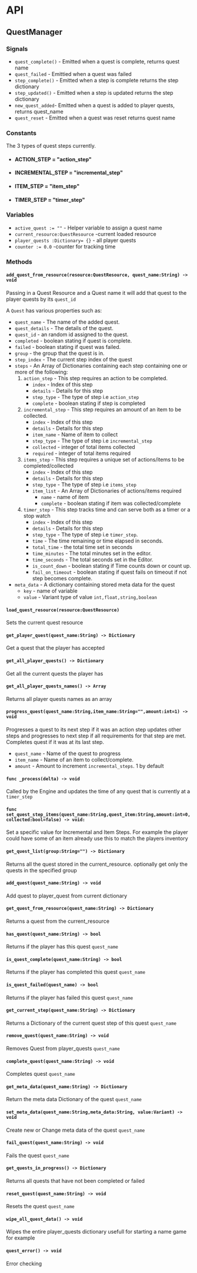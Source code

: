 # API

## QuestManager

### Signals

- `quest_complete()` - Emitted when a quest is complete, returns quest name
- `quest_failed` - Emittied when a quest was failed
- `step_complete()` - Emitted when a step is complete returns the step dictionary
- `step_updated()` - Emitted when a step is updated returns the step dictionary
- `new_quest_added`- Emitted when a quest is added to player quests, returns quest_name
- `quest_reset` - Emitted when a quest was reset returns quest name

### Constants

The 3 types of quest steps currently.
- #### ACTION_STEP = "action_step"

- #### INCREMENTAL_STEP = "incremental_step"

- #### ITEM_STEP = "item_step"
  
- #### TIMER_STEP = "timer_step"

### Variables

- `active_quest := ""` - Helper variable to assign a quest name
- `current_resource:QuestResource` -current loaded resource
- `player_quests :Dictionary= {}` - all player quests
- `counter := 0.0` -counter for tracking time

### Methods

#### `add_quest_from_resource(resource:QuestResource, quest_name:String) ->  void`

Passing in a Quest Resource and a Quest name it will add that quest to the player quests by its `quest_id`

A `Quest` has various properties such as:

- `quest_name` -  The name of the added quest.
- `quest_details` - The details of the quest.
- `quest_id` - an random id assigned to the quest.
- `completed` - boolean stating if quest is complete.
- `failed` - boolean stating if quest was failed.
- `group` - the group that the quest is in.
- `step_index` - The current step index of the quest
- `steps` - An Array of Dictionaries containing each step containing one or more of the following:
    1. `action_step` - This step requires an action to be completed.
        - `index` - Index of this step
        - `details` - Details for this step
        - `step_type`  - The type of step i.e `action_step`
        - `complete` - boolean stating if step is completed
    2. `incremental_step` - This step requires an amount of an item to be collected.
        - `index` - Index of this step
        - `details` - Details for this step
        - `item_name` - Name of item to collect
        - `step_type`  - The type of step i.e `incremental_step`
        - `collected` - integer of total items collected
        - `required` - integer of total items required
    3. `items_step` - This step requires a unique set of actions/items to be completed/collected
        - `index` - Index of this step
        - `details` - Details for this step
        - `step_type`  - The type of step i.e `items_step`
        - `item_list` - An Array of Dictionaries of actions/items required
            - `name` - name of item
            - `complete` - boolean stating if item was collected/complete
    4. `timer_step` - This step tracks time and can serve both as a timer or a stop watch
        - `index` - Index of this step
        - `details` - Details for this step
        - `step_type`  - The type of step i.e `timer_step`.
        - `time` - The time remaining or time elapsed in seconds.
        - `total_time` - the total time set in seconds
        - `time_minutes` - The total minutes set in the editor.
        - `time_seconds` - The total seconds set in the Editor.
        - `is_count_down` - boolean stating if Time counts down or count up.
        - `fail_on_timeout` - boolean stating if quest fails on timeout if not step becomes complete.
- `meta_data` - A dictionary containing stored meta data for the quest
  - `key` - name of variable
  - `value` - Variant type of value `int,float,string,boolean`

#### `load_quest_resource(resource:QuestResource)`

Sets the current quest resource

#### `get_player_quest(quest_name:String) -> Dictionary`
Get a quest that the player has accepted

#### `get_all_player_quests() -> Dictionary`
Get all the current quests the player has

#### `get_all_player_quests_names() -> Array`
Returns all player quests names as an array

#### `progress_quest(quest_name:String,item_name:String="",amount:int=1) -> void`
Progresses a quest to its next step if it was an action step updates other steps and progresses to next step if all requirements for that step are met. Completes quest if it was at its last step.
- `quest_name` - Name of the quest to progress
- `item_name` - Name of an item to collect/complete.
- `amount` - Amount to increment `incremental_steps`. 1 by default

#### `func _process(delta) -> void`

Called by the Engine and updates the time of any quest that is currently at a `timer_step`

#### `func set_quest_step_items(quest_name:String,quest_item:String,amount:int=0,collected:bool=false) -> void:`

Set a specific value for Incremental and Item Steps. For example the player could have some of an item already use this to match the players inventory

#### `get_quest_list(group:String="") -> Dictionary`
Returns all the quest stored in the current_resource. optionally get only the quests in the specified group

#### `add_quest(quest_name:String) -> void`
Add quest to player_quest from current dictionary

#### `get_quest_from_resource(quest_name:String) -> Dictionary`
Returns a quest from the current_resource

#### `has_quest(quest_name:String) -> bool`
Returns if the player has this quest `quest_name`

#### `is_quest_complete(quest_name:String) -> bool`
Returns if the player has completed this quest `quest_name`

#### `is_quest_failed(quest_name) -> bool`
Returns if the player has failed this quest `quest_name`

#### `get_current_step(quest_name:String) -> Dictionary`
Returns a Dictionary of the current quest step of this quest `quest_name`

#### `remove_quest(quest_name:String) -> void`
Removes Quest from player_quests `quest_name`

#### `complete_quest(quest_name:String) -> void`
Completes quest `quest_name`

#### `get_meta_data(quest_name:String) -> Dictionary`
Return the meta data Dictionary of the quest `quest_name`

#### `set_meta_data(quest_name:String,meta_data:String, value:Variant) -> void`
Create new or Change meta data of the quest `quest_name` 

#### `fail_quest(quest_name:String) -> void`
Fails the quest `quest_name`

#### `get_quests_in_progress() -> Dictionary`
Returns all quests that have not been completed or failed

#### `reset_quest(quest_name:String) -> void`
Resets the quest `quest_name`

#### `wipe_all_quest_data() -> void`
Wipes the entire player_quests dictionary usefull for starting a name game for example

#### `quest_error() -> void`
Error checking

